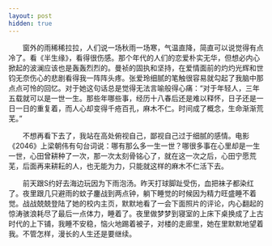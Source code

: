 ```yaml
---
layout: post
hidden: true
---
```

　　窗外的雨稀稀拉拉，人们说一场秋雨一场寒，气温直降，简直可以说觉得有点冷了。看《半生缘》，看得很伤感。那个年代的人们的恋爱朴实无华，但想必内心掀起的波澜应该也是轰轰烈烈的。曼祯的固执和坚持，在爱情面前的灼灼光辉和世钧无奈伤心的悲剧看得我一阵阵头疼。张爱玲细腻的笔触很容易就勾起了我脑中那点点可怜的回忆。对于她这句话总是觉得无法言喻般得心痛：“对于年轻人，三年五载就可以是一世一生。那些年哪些事，经历十八春后还是难以释怀，日子还是一日一日的重复着，而人心却变得千疮百孔，麻木不仁。时间成了概念，生命渐渐荒芜。”

　　不想再看下去了，我站在高处俯视自己，鄙视自己过于细腻的感情。电影《2046》上梁朝伟有句台词说：哪有那么多一生一世？哪很多事在心里却是一生一世，心田曾耕种了一次，那一次太刻骨铭心了，就在这一次之后，心田宁愿荒芜，后面再来耕耘的人，也无能为力，只能就这样的麻木不仁活下去。

　　前天跟S约好去海边玩因为下雨泡汤。昨天打球脚趾受伤，血把袜子都染红了。夜里跟几只避雨的蚊子鏖战到两点钟，躺下睡觉的时候因为精力旺盛睡不着觉。战战兢兢登陆了她的校内主页，默默地看了一会下面照片的评论，内心翻起的惊涛骇浪耗尽了最后一点体力，睡着了。夜里做梦梦到寝室的上床下桌换成了上古时代的上下铺，我睡不安稳，恼火地踢着被子，对楼的走廊里，她在里默默地望着我。不管怎样，漫长的人生还是要继续。
